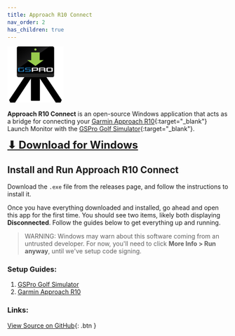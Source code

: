 ```yaml
---
title: Approach R10 Connect
nav_order: 2
has_children: true
---
```


<img src="/assets/approach_r10_connect.png" height="128" />

**Approach R10 Connect** is an open-source Windows application that acts as a bridge for connecting your [Garmin Approach R10](https://www.garmin.com/en-US/p/695391){:target="\_blank"} Launch Monitor with the [GSPro Golf Simulator](https://gsprogolf.com/){:target="\_blank"}.

<a
style="font-size:1.5rem;font-weight:bold;"
href="https://github.com/dudewheresmycode/gspro-openconnect-approach-r10/releases/latest"
target="\_blank"> ⬇ Download for Windows</a>

## Install and Run Approach R10 Connect

Download the `.exe` file from the releases page, and follow the instructions to install it.

Once you have everything downloaded and installed, go ahead and open this app for the first time. You should see two items, likely both displaying **Disconnected**. Follow the guides below to get everything up and running.

> WARNING: Windows may warn about this software coming from an untrusted developer. For now, you'll need to click **More Info > Run anyway**, until we've setup code signing.

### Setup Guides:

1. [GSPro Golf Simulator](./connect-gspro)
2. [Garmin Approach R10](./connect-approach-r10)

### Links:

[View Source on GitHub](https://github.com/dudewheresmycode/gspro-openconnect-approach-r10){: .btn }
